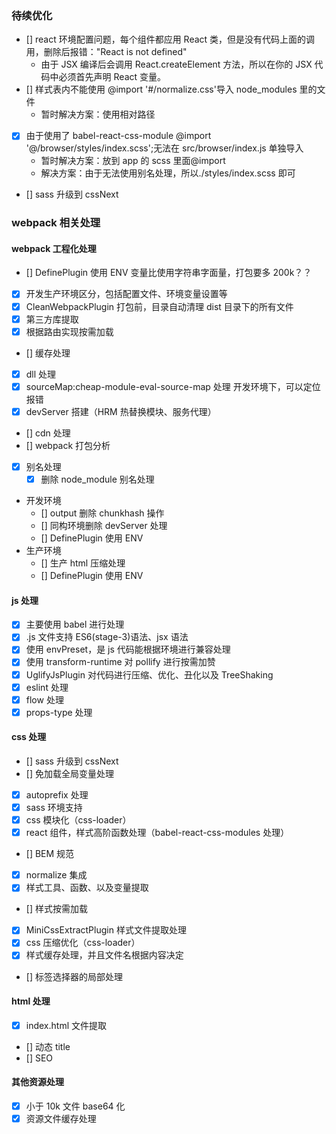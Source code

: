 ### 待续优化

- [] react 环境配置问题，每个组件都应用 React 类，但是没有代码上面的调用，删除后报错："React is not defined"
  - 由于 JSX 编译后会调用 React.createElement 方法，所以在你的 JSX 代码中必须首先声明 React 变量。
- [] 样式表内不能使用 @import '#/normalize.css'导入 node_modules 里的文件
  - 暂时解决方案：使用相对路径
- [x] 由于使用了 babel-react-css-module @import '@/browser/styles/index.scss';无法在 src/browser/index.js 单独导入
  - 暂时解决方案：放到 app 的 scss 里面@import
  - 解决方案：由于无法使用别名处理，所以./styles/index.scss 即可
- [] sass 升级到 cssNext

### webpack 相关处理

#### webpack 工程化处理

- [] DefinePlugin 使用 ENV 变量比使用字符串字面量，打包要多 200k？？
- [x] 开发生产环境区分，包括配置文件、环境变量设置等
- [x] CleanWebpackPlugin 打包前，目录自动清理 dist 目录下的所有文件
- [x] 第三方库提取
- [x] 根据路由实现按需加载
- [] 缓存处理
- [x] dll 处理
- [x] sourceMap:cheap-module-eval-source-map 处理 开发环境下，可以定位报错
- [x] devServer 搭建（HRM 热替换模块、服务代理）
- [] cdn 处理
- [] webpack 打包分析
- [x] 别名处理
  - [x] 删除 node_module 别名处理
- 开发环境
  - [] output 删除 chunkhash 操作
  - [] 同构环境删除 devServer 处理
  - [] DefinePlugin 使用 ENV
- 生产环境
  - [] 生产 html 压缩处理
  - [] DefinePlugin 使用 ENV

#### js 处理

- [x] 主要使用 babel 进行处理
- [x] .js 文件支持 ES6(stage-3)语法、jsx 语法
- [x] 使用 envPreset，是 js 代码能根据环境进行兼容处理
- [x] 使用 transform-runtime 对 pollify 进行按需加赞
- [x] UglifyJsPlugin 对代码进行压缩、优化、丑化以及 TreeShaking
- [x] eslint 处理
- [x] flow 处理
- [x] props-type 处理

#### css 处理

- [] sass 升级到 cssNext
- [] 免加载全局变量处理
- [x] autoprefix 处理
- [x] sass 环境支持
- [x] css 模块化（css-loader）
- [x] react 组件，样式高阶函数处理（babel-react-css-modules 处理）
- [] BEM 规范
- [x] normalize 集成
- [x] 样式工具、函数、以及变量提取
- [] 样式按需加载
- [x] MiniCssExtractPlugin 样式文件提取处理
- [x] css 压缩优化（css-loader）
- [x] 样式缓存处理，并且文件名根据内容决定
- [] 标签选择器的局部处理

#### html 处理

- [x] index.html 文件提取
- [] 动态 title
- [] SEO

#### 其他资源处理

- [x] 小于 10k 文件 base64 化
- [x] 资源文件缓存处理
